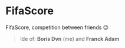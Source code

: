 # FifaScore
FifaScore, competition between friends 😉

>Ide of:
**Boris Dvn** (me) and **Franck Adam**
